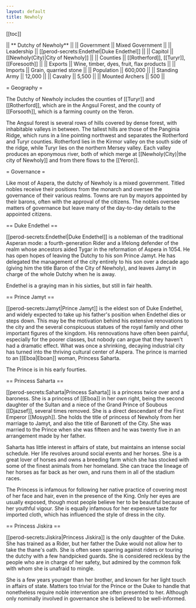 ```yaml
---
layout: default
title: Newholy
---
```


[[toc]]

|| ** Dutchy of Newholy** ||
|| Government || Mixed Government ||
|| Leadership || [[perod-secrets:Endethel|Duke Endethel]] ||
|| Capitol || [[Newholy(City)|City of Newholy]] ||
|| Counties || [[Rotherford]], [[Turyr]], [[Foresooth]] ||
|| Exports || Wine, timber, dyes, fruit, flax products ||
|| Imports || Grain, quarried stone ||
|| Population || 600,000 ||
|| Standing Army || 12,000 ||
|| Cavalry || 5,500 ||
|| Mounted Archers || 500 ||

= Geography =

The Dutchy of Newholy includes the counties of [[Turyr]] and [[Rotherford]], which are in the Angsul Forest, and the county of [[Forsooth]], which is a farming county on the Yeron.  

The Angsul forest is several rows of hills covered by dense forest, with inhabitable valleys in between.  The tallest hills are those of the Panginia Ridge, which runs in a line pointing northwest and separates the Rotherford and Turyr counties.  Rotherford lies in the Kirmor valley on the south side of the ridge, while Turyr lies on the northern Mersey valley.  Each valley produces an eponymous river, both of which merge at [[Newholy(City)|the city of Newholy]] and from there flows to the [[Yeron]].

= Governance =

Like most of Aspera, the dutchy of Newholy is a mixed government.  Titled nobles receive their positions from the monarch and oversee the governance of their various realms.  Towns are run by mayors appointed by their barons, often with the approval of the citizens.  The nobles oversee matters of governance but leave many of the day-to-day details to the appointed citizens.

== Duke Endethel ==

[[perod-secrets:Endethel|Duke Endethel]] is a nobleman of the traditional Asperan mode: a fourth-generation Rider and a lifelong defender of the realm whose ancestors aided Tygar in the reformation of Aspera in 1054.  He has open hopes of leaving the Dutchy to his son Prince Jamyt.  He has delegated the management of the city entirely to his son over a decade ago (giving him the title Baron of the City of Newholy), and leaves Jamyt in charge of the whole Dutchy when he is away.

Endethel is a graying man in his sixties, but still in fair health.

== Prince Jamyt ==

[[perod-secrets:Jamyt|Prince Jamyt]] is the eldest son of Duke Endethel, and widely expected to take up his father's position when Endethel dies or steps down.  This may be the motivation behind his extensive renovations to the city and the several conspicuous statues of the royal family and other important figures of the kingdom.  His rennovations have often been painful, especially for the poorer classes, but nobody can argue that they haven't had a dramatic effect.  What was once a shrinking, decaying industrial city has turned into the thriving cultural center of Aspera.  The prince is married to an [[Eboa|Eboan]] woman, Princess Saharta.

The Prince is in his early fourties.

== Princess Saharta ==

[[perod-secrets:Saharta|Princess Saharta]] is a princess twice over and a baroness.  She is a princess of [[Eboa]] in her own right, being the second daughter of the Sultan and a niece of the Grand Prince of Soubous [[Djazsef]], several times removed.  She is a direct descendant of the First Emperor [[Mosyph]].  She holds the title of princess of Newholy from her marriage to Jamyt, and also the title of Baronett of the City.  She was married to the Prince when she was fifteen and he was twenty five in an arrangement made by her father.

Saharta has little interest in affairs of state, but maintains an intense social schedule.  Her life revolves around social events and her horses.  She is a great lover of horses and owns a breeding farm which she has stocked with some of the finest animals from her homeland.  She can trace the lineage of her horses as far back as her own, and runs them in all of the stadium races.

The Princess is infamous for following her native practice of covering most of her face and hair, even in the presence of the King.  Only her eyes are usually exposed, though most people believe her to be beautiful because of her youthful vigour.  She is equally infamous for her expensive taste for imported cloth, which has influenced the style of dress in the city.

== Princess Jiskira ==

[[perod-secrets:Jiskira|Princess Jiskira]] is the only daughter of the Duke.  She has trained as a Rider, but her father the Duke would not allow her to take the thane's oath.  She is often seen sparring against riders or touring the dutchy with a few handpicked guards.  She is considered reckless by the people who are in charge of her safety, but admired by the common folk with whom she is unafraid to mingle.

She is a few years younger than her brother, and known for her light touch in affairs of state.  Matters too trivial for the Prince or the Duke to handle that nonetheless require noble intervention are often presented to her.  Although only nominally involved in governance she is believed to be well-informed.

